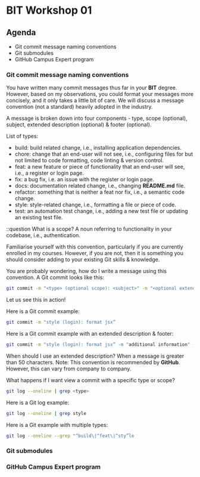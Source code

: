 
# BIT Workshop 01

## Agenda

- Git commit message naming conventions
- Git submodules
- GitHub Campus Expert program

### Git commit message naming conventions

You have written many commit messages thus far in your **BIT** degree. However, based on my observations, you could format your messages more concisely, and it only takes a little bit of care. We will discuss a message convention (not a standard) heavily adopted in the industry.

A message is broken down into four components - type, scope (optional), subject, extended description (optional) & footer (optional).

List of types:
* build: build related change, i.e., installing application dependencies.
* chore: change that an end-user will not see, i.e., configuring files for but not limited to code formatting, code linting & version control.
* feat: a new feature or piece of functionality that an end-user will see, i.e., a register or login page.
* fix: a bug fix, i.e. an issue with the register or login page.
* docs: documentation related change, i.e., changing **README.md** file.
* refactor: something that is neither a feat nor fix, i.e., a semantic code change.
* style: style-related change, i.e., formatting a file or piece of code.
* test: an automation test change, i.e., adding a new test file or updating an existing test file.

::question What is a scope? A noun referring to functionality in your codebase, i.e., authentication. 

Familiarise yourself with this convention, particularly if you are currently enrolled in my courses. However, if you are not, then it is something you should consider adding to your existing Git skills & knowledge.

You are probably wondering, how do I write a message using this convention. A Git commit looks like this:

```bash
git commit -m "<type> (optional scope): <subject>" -m "<optional extended description>" -m <optional footer>
```

Let us see this in action!

Here is a Git commit example:

```bash
git commit -m "style (login): format jsx”
```

Here is a Git commit example with an extended description & footer:

```bash
git commit -m "style (login): format jsx” -m "additional information" -m "PR Close #12345"
```

When should I use an extended description? When a message is greater than 50 characters. Note: This convention is recommended by **GitHub**. However, this can vary from company to company.

What happens if I want view a commit with a specific type or scope? 

```bash
git log --oneline | grep <type>
```

Here is a Git log example:

```bash
git log --oneline | grep style
```

Here is a Git example with multiple types:
 
```bash
git log --oneline --grep "^build\|^feat\|^sty”le
```

### Git submodules

### GitHub Campus Expert program
